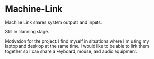 # Machine-Link
Machine Link shares system outputs and inputs.

Still in planning stage.

Motivation for the project: I find myself in situations where I'm using my laptop and desktop at the same time. I would like to be able to link them together so I can share a keyboard, mouse, and audio equipment.

